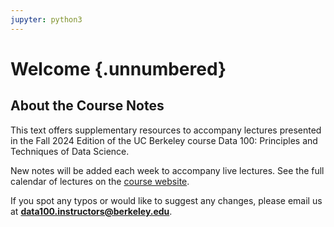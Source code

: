 ```yaml
---
jupyter: python3
---
```


# Welcome {.unnumbered}

## About the Course Notes

This text offers supplementary resources to accompany lectures presented in the Fall 2024 Edition of the UC Berkeley course Data 100: Principles and Techniques of Data Science. 

New notes will be added each week to accompany live lectures. See the full calendar of lectures on the [course website](https://ds100.org/fa24/). 

If you spot any typos or would like to suggest any changes, please email us at **data100.instructors@berkeley.edu**.
